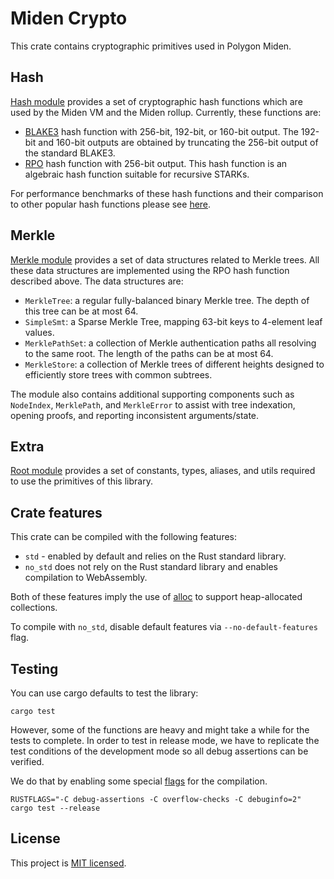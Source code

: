 # Miden Crypto
This crate contains cryptographic primitives used in Polygon Miden.

## Hash
[Hash module](./src/hash) provides a set of cryptographic hash functions which are used by the Miden VM and the Miden rollup. Currently, these functions are:

* [BLAKE3](https://github.com/BLAKE3-team/BLAKE3) hash function with 256-bit, 192-bit, or 160-bit output. The 192-bit and 160-bit outputs are obtained by truncating the 256-bit output of the standard BLAKE3.
* [RPO](https://eprint.iacr.org/2022/1577) hash function with 256-bit output. This hash function is an algebraic hash function suitable for recursive STARKs.

For performance benchmarks of these hash functions and their comparison to other popular hash functions please see [here](./benches/).

## Merkle
[Merkle module](./src/merkle/) provides a set of data structures related to Merkle trees. All these data structures are implemented using the RPO hash function described above. The data structures are:

* `MerkleTree`: a regular fully-balanced binary Merkle tree. The depth of this tree can be at most 64.
* `SimpleSmt`: a Sparse Merkle Tree, mapping 63-bit keys to 4-element leaf values.
* `MerklePathSet`: a collection of Merkle authentication paths all resolving to the same root. The length of the paths can be at most 64.
* `MerkleStore`: a collection of Merkle trees of different heights designed to efficiently store trees with common subtrees.

The module also contains additional supporting components such as `NodeIndex`, `MerklePath`,  and `MerkleError`  to assist with tree indexation, opening proofs, and reporting inconsistent arguments/state.

## Extra
[Root module](./src/lib.rs) provides a set of constants, types, aliases, and utils required to use the primitives of this library.

## Crate features
This crate can be compiled with the following features:

* `std` - enabled by default and relies on the Rust standard library.
* `no_std` does not rely on the Rust standard library and enables compilation to WebAssembly.

Both of these features imply the use of [alloc](https://doc.rust-lang.org/alloc/) to support heap-allocated collections.

To compile with `no_std`, disable default features via `--no-default-features` flag.

## Testing

You can use cargo defaults to test the library:

```shell
cargo test
```

However, some of the functions are heavy and might take a while for the tests to complete. In order to test in release mode, we have to replicate the test conditions of the development mode so all debug assertions can be verified.

We do that by enabling some special [flags](https://doc.rust-lang.org/cargo/reference/profiles.html) for the compilation.

```shell
RUSTFLAGS="-C debug-assertions -C overflow-checks -C debuginfo=2" cargo test --release
```

## License
This project is [MIT licensed](./LICENSE).

